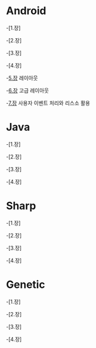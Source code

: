 # Android
-[1.장]

-[2.장]

-[3.장]

-[4.장]

-[5.장](https://github.com/Terkiss/Note/blob/master/Android/%EC%95%88%EB%93%9C%EB%A1%9C%EC%9D%B4%EB%93%9C%20%EB%85%B8%ED%8A%B8/5%EC%9E%A5%20%EB%A0%88%EC%9D%B4%EC%95%84%EC%9B%83.md) 레이아웃

-[6.장](https://github.com/Terkiss/Note/blob/master/Android/%EC%95%88%EB%93%9C%EB%A1%9C%EC%9D%B4%EB%93%9C%20%EB%85%B8%ED%8A%B8/6%EC%9E%A5%20%EA%B3%A0%EA%B8%89%EB%A0%88%EC%9D%B4%EC%95%84%EC%9B%83.md) 고급 레이아웃

-[7.장]() 사용자 이벤트 처리와 리스소 활용

# Java
-[1.장]

-[2.장]

-[3.장]

-[4.장]


# Sharp
-[1.장]

-[2.장]

-[3.장]

-[4.장]

# Genetic
-[1.장]

-[2.장]

-[3.장]

-[4.장]


